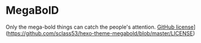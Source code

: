 # MegaBolD
Only the mega-bold things can catch the people's attention.
[GitHub license](https://img.shields.io/badge/license-MIT-blue.svg)](https://github.com/sclass53/hexo-theme-megabold/blob/master/LICENSE)
